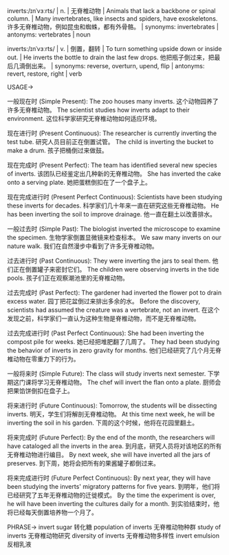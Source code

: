 inverts:/ɪnˈvɜːrts/ | n. | 无脊椎动物 | Animals that lack a backbone or spinal column. |  Many invertebrates, like insects and spiders, have exoskeletons. 许多无脊椎动物，例如昆虫和蜘蛛，都有外骨骼。 | synonyms: invertebrates | antonyms: vertebrates | noun


inverts:/ɪnˈvɜːrts/ | v. |  倒置，翻转 | To turn something upside down or inside out. | He inverts the bottle to drain the last few drops. 他把瓶子倒过来，把最后几滴倒出来。 | synonyms: reverse, overturn, upend, flip | antonyms: revert, restore, right | verb


USAGE->

一般现在时 (Simple Present):
The zoo houses many inverts.  这个动物园养了许多无脊椎动物。
The scientist studies how inverts adapt to their environment.  这位科学家研究无脊椎动物如何适应环境。

现在进行时 (Present Continuous):
The researcher is currently inverting the test tube. 研究人员目前正在倒置试管。
The child is inverting the bucket to make a drum.  孩子把桶倒过来做鼓。

现在完成时 (Present Perfect):
The team has identified several new species of inverts. 该团队已经鉴定出几种新的无脊椎动物。
She has inverted the cake onto a serving plate. 她把蛋糕倒扣在了一个盘子上。


现在完成进行时 (Present Perfect Continuous):
Scientists have been studying these inverts for decades. 科学家们几十年来一直在研究这些无脊椎动物。
He has been inverting the soil to improve drainage.  他一直在翻土以改善排水。


一般过去时 (Simple Past):
The biologist inverted the microscope to examine the specimen. 生物学家倒置显微镜来检查标本。
We saw many inverts on our nature walk. 我们在自然漫步中看到了许多无脊椎动物。

过去进行时 (Past Continuous):
They were inverting the jars to seal them.  他们正在倒置罐子来密封它们。
The children were observing inverts in the tide pools. 孩子们正在观察潮池里的无脊椎动物。


过去完成时 (Past Perfect):
The gardener had inverted the flower pot to drain excess water. 园丁把花盆倒过来排出多余的水。
Before the discovery, scientists had assumed the creature was a vertebrate, not an invert. 在这个发现之前，科学家们一直认为这种生物是脊椎动物，而不是无脊椎动物。

过去完成进行时 (Past Perfect Continuous):
She had been inverting the compost pile for weeks. 她已经把堆肥翻了几周了。
They had been studying the behavior of inverts in zero gravity for months. 他们已经研究了几个月无脊椎动物在零重力下的行为。


一般将来时 (Simple Future):
The class will study inverts next semester. 下学期这门课将学习无脊椎动物。
The chef will invert the flan onto a plate. 厨师会把果馅饼倒扣在盘子上。


将来进行时 (Future Continuous):
Tomorrow, the students will be dissecting inverts. 明天，学生们将解剖无脊椎动物。
At this time next week, he will be inverting the soil in his garden. 下周的这个时候，他将在花园里翻土。

将来完成时 (Future Perfect):
By the end of the month, the researchers will have cataloged all the inverts in the area. 到月底，研究人员将对该地区的所有无脊椎动物进行编目。
By next week, she will have inverted all the jars of preserves.  到下周，她将会把所有的果酱罐子都倒过来。

将来完成进行时 (Future Perfect Continuous):
By next year, they will have been studying the inverts' migratory patterns for five years. 到明年，他们将已经研究了五年无脊椎动物的迁徙模式。
By the time the experiment is over, he will have been inverting the cultures daily for a month.  到实验结束时，他将已经每天倒置培养物一个月了。


PHRASE->
invert sugar  转化糖
population of inverts 无脊椎动物种群
study of inverts 无脊椎动物研究
diversity of inverts 无脊椎动物多样性
invert emulsion 反相乳液

